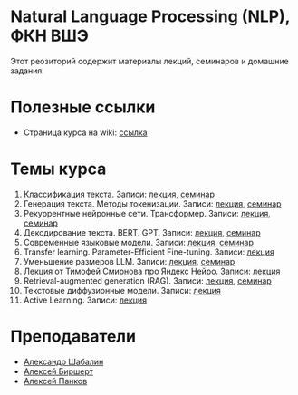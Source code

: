 # Natural Language Processing (NLP), ФКН ВШЭ

Этот реозиторий содержит материалы лекций, семинаров и домашние задания.

# Полезные ссылки

* Страница курса на wiki: [ссылка](http://wiki.cs.hse.ru/Глубинное_обучение_для_текстовых_данных_24/25)

# Темы курса

1. Классификация текста. Записи: [лекция](https://disk.yandex.ru/i/VZBjWbskRzyDWg), [семинар](https://disk.yandex.ru/i/NeZPJoCaLyfXTQ)
2. Генерация текста. Методы токенизации. Записи: [лекция](https://disk.yandex.ru/i/QFKbGoLQaPgdQQ), [семинар](https://disk.yandex.ru/i/FFTIFnsKRk9mnw)
3. Рекуррентные нейронные сети. Трансформер. Записи: [лекция](https://disk.yandex.ru/i/EwiRHrE5k2tKKw), [семинар](https://disk.yandex.ru/i/k6GLXCDISAPWyA)
4. Декодирование текста. BERT. GPT. Записи: [лекция](https://disk.yandex.ru/d/UzOvSJo3wzwRfg), [семинар](https://disk.yandex.ru/i/ESJGALwhHmpeFw)
5. Современные языковые модели. Записи: [лекция](https://disk.yandex.ru/d/XxifHojvPcc11Q), [семинар](https://disk.yandex.ru/i/uBlwwxeRLHm5pA)
6. Transfer learning. Parameter-Efficient Fine-tuning. Записи: [лекция](https://disk.yandex.ru/i/Uu8kcbw-ylEX8Q)
7. Уменьшение размеров LLM. Записи: [лекция](https://disk.yandex.ru/i/_JAcNx3GDxFJ-Q), [семинар](https://disk.yandex.ru/i/WvX6CeJV7NUp5g)
8. Лекция от Тимофей Смирнова про Яндекс Нейро. Записи: [лекция](https://disk.yandex.ru/i/c8e73nUETfYhEg)
9. Retrieval-augmented generation (RAG). Записи: [лекция](https://disk.yandex.ru/d/BQtK6z1vTYsD8w), [семинар](https://disk.yandex.ru/i/Ao67A-0R0UrEUQ)
10. Текстовые диффузионные модели. Записи: [лекция](https://disk.yandex.ru/i/Twt3WSxRODrxaA)
11. Active Learning. Записи: [лекция](https://disk.yandex.ru/i/2M9SvLhYNn86KA)

# Преподаватели

* [Александр Шабалин](https://t.me/amshabalin)
* [Алексей Биршерт](https://t.me/Birshert)
* [Алексей Панков](https://t.me/leksious)
